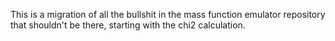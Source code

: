 This is a migration of all the bullshit in the mass function emulator repository that shouldn't be there, starting with the chi2 calculation.